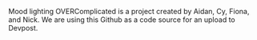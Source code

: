 Mood lighting OVERComplicated is a project created by Aidan, Cy, Fiona, and Nick. We are using this Github as a code source for an upload to Devpost.
